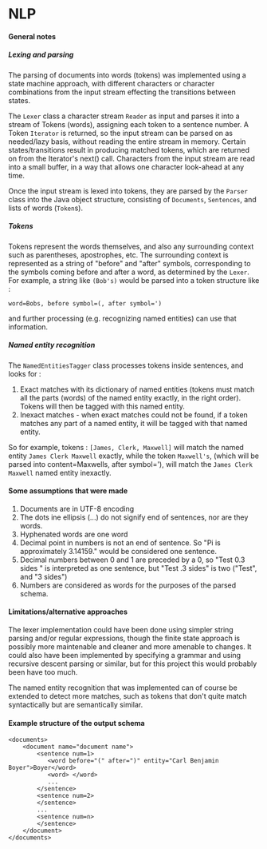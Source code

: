 # NLP

#### General notes

##### Lexing and parsing

The parsing of documents into words (tokens) was implemented using a state machine approach,
with different characters  or character combinations from the input stream effecting the transitions between states.

The <code>Lexer</code> class  a character stream <code>Reader</code> as input and parses it into a stream of Tokens (words), assigning each token to a 
sentence number. A Token <code>Iterator</code> is returned, so the input stream can be parsed on as needed/lazy basis, without reading the entire stream in memory.
Certain states/transitions result in producing matched tokens, which are returned on from the Iterator's next() call. Characters from the input stream are read into a small buffer, in a way that allows one character 
look-ahead at any time.

Once the input stream is lexed into tokens, they are parsed by the <code>Parser</code> class into the Java object structure, consisting of <code>Documents</code>, <code>Sentences</code>, and lists of words (<code>Token</code>s).

##### Tokens

Tokens represent the words themselves, and also any surrounding context such as parentheses, apostrophes, etc. The surrounding context is represented as a string of "before" and "after" symbols, corresponding to the symbols coming before and after a word, as determined by the <code>Lexer</code>.
For example, a string like ```(Bob's)``` would be parsed into a token structure like :

```word=Bobs, before symbol=(, after symbol=')```

and further processing (e.g. recognizing named entities) can use that information.

##### Named entity recognition

The <code>NamedEntitiesTagger</code> class processes tokens inside sentences, and looks for :
1. Exact matches with its dictionary of named entities (tokens must match all the parts (words) of the named entity exactly, in the right order). Tokens will then be tagged with this named entity.
2. Inexact matches - when exact matches could not be found, if a token matches any part of a named entity, it will be tagged with that named entity.

So for example, tokens : ```[James, Clerk, Maxwell]``` will match the named entity ```James Clerk Maxwell``` exactly, while
the token ```Maxwell's```, (which will be parsed into content=Maxwells, after symbol='), will match the ```James Clerk Maxwell``` named entity inexactly.
#### Some assumptions that were made 

1. Documents are in UTF-8 encoding
2. The dots ine ellipsis (...) do not signify end of sentences, nor are they words.
3. Hyphenated words are one word
4. Decimal point in numbers is not an end of sentence. So "Pi is approximately 3.14159." would be considered one sentence. 
5. Decimal numbers between 0 and 1 are preceded by a 0, so "Test 0.3 sides " is interpreted as one sentence, but 
   "Test .3 sides" is two ("Test", and "3 sides")
6. Numbers are considered as words for the purposes of the parsed schema.

#### Limitations/alternative approaches
The lexer implementation could have been done using simpler string parsing and/or regular expressions, though the finite state approach is possibly more maintenable and cleaner and more amenable to changes. It could also have been implemented by specifying a grammar and using recursive descent parsing or similar, but for this project this would probably been have too much.

The named entity recognition that was implemented can of course be extended to detect more matches, such as tokens that don't quite match syntactically but are semantically similar.

#### Example structure of the output schema

```
<documents>
    <document name="document name">
        <sentence num=1>
           <word before="(" after=")" entity="Carl Benjamin Boyer">Boyer</word>
           <word> </word>
           ...
        </sentence>
        <sentence num=2>
        </sentence>
        ...
        <sentence num=n>
        </sentence>
    </document>
</documents>
```
